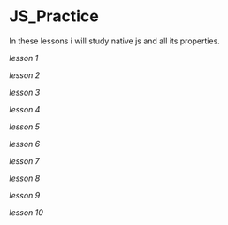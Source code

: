 # JS_Practice
In these lessons i will study native js and all its properties.

_lesson 1_

_lesson 2_

_lesson 3_

_lesson 4_

_lesson 5_

_lesson 6_

_lesson 7_

_lesson 8_

_lesson 9_

_lesson 10_
